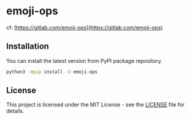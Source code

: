 # emoji-ops

cf: [https://gitlab.com/emoji-ops](https://gitlab.com/emoji-ops)

## Installation

You can install the latest version from PyPI package repository.

~~~bash
python3 -mpip install -U emoji-ops
~~~


## License

This project is licensed under the MIT License - see the [LICENSE](LICENSE) file for details.
